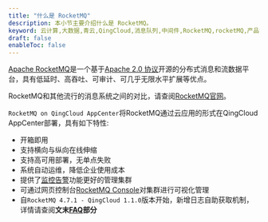 ```yaml
---
title: "什么是 RocketMQ"
description: 本小节主要介绍什么是 RocketMQ。
keyword: 云计算,大数据,青云,QingCloud,消息队列,中间件,RocketMQ,rocketMQ,产品简介
draft: false
enableToc: false
---
```


[Apache RocketMQ](https://rocketmq.apache.org/)是一个基于[Apache 2.0 协议](https://github.com/apache/rocketmq/blob/master/LICENSE)开源的分布式消息和流数据平台，具有低延时、高吞吐、可审计、可几乎无限水平扩展等优点。

RocketMQ和其他流行的消息系统之间的对比，请查阅[RocketMQ官网](https://rocketmq.apache.org/docs/motivation/#rocketmq-vs-activemq-vs-kafka)。

`RocketMQ on QingCloud AppCenter`将RocketMQ通过云应用的形式在QingCloud AppCenter部署，具有如下特性:

- 开箱即用
- 支持横向与纵向在线伸缩
- 支持高可用部署，无单点失败
- 系统自动运维，降低企业使用成本
- 提供了[监控告警](https://docs.qingcloud.com/product/operation/alarm)功能更好的管理集群
- 可通过网页控制台[RocketMQ Console](https://github.com/apache/rocketmq-externals/tree/master/rocketmq-console)对集群进行可视化管理
- 自`RocketMQ 4.7.1 - QingCloud 1.1.0`版本开始，新增日志自助获取机制，详情请查阅**文末[FAQ](/middware/rocketmq/faq/how_get_log/)部分**
